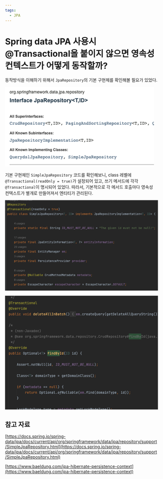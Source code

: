 ```yaml
---
tags:
  - JPA
---
```

# Spring data JPA 사용시 @Transactional을 붙이지 않으면 영속성 컨텍스트가  어떻게 동작할까?

동작방식을 이해하기 위해서 `JpaRepository`의 기본 구현체를 확인해볼 필요가 있었다.

![Untitled](assets/Untitled-4552106.png)

기본 구현체인 `SimpleJpaRepository` 코드를 확인해보니, class 레벨에 `@Transactional(readOnly = true)`가 설정되어 있고, 쓰기 메서드에 각각 `@Transactional`이 명시되어 있었다. 따라서, 기본적으로 각 메서드 호출마다 영속성 컨텍스트가 별개로 만들어져서 엔티티가 관리된다. 

![Untitled](assets/Untitled%201-4552110.png)

![Untitled](assets/Untitled%202-4552114.png)

## 참고 자료

[https://docs.spring.io/spring-data/jpa/docs/current/api/org/springframework/data/jpa/repository/support/SimpleJpaRepository.html](https://docs.spring.io/spring-data/jpa/docs/current/api/org/springframework/data/jpa/repository/support/SimpleJpaRepository.html)

[https://www.baeldung.com/jpa-hibernate-persistence-context](https://www.baeldung.com/jpa-hibernate-persistence-context)